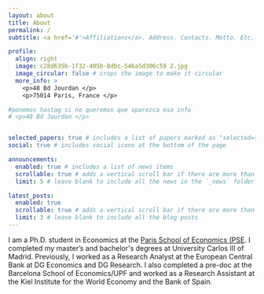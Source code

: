 ```yaml
---
layout: about
title: About
permalink: /
subtitle: <a href='#'>Affiliations</a>. Address. Contacts. Motto. Etc.

profile:
  align: right
  image: c28d635b-1f32-405b-8dbc-546a5d306c59 2.jpg
  image_circular: false # crops the image to make it circular
  more_info: >
    <p>48 Bd Jourdan </p>
    <p>75014 Paris, France </p>

#ponemos hastag si no queremos que aparezca esa info
# <p>48 Bd Jourdan </p>


selected_papers: true # includes a list of papers marked as "selected={true}"
social: true # includes social icons at the bottom of the page

announcements:
  enabled: true # includes a list of news items
  scrollable: true # adds a vertical scroll bar if there are more than 3 news items
  limit: 5 # leave blank to include all the news in the `_news` folder

latest_posts:
  enabled: true
  scrollable: true # adds a vertical scroll bar if there are more than 3 new posts items
  limit: 3 # leave blank to include all the blog posts
---
```




I am a Ph.D. student in Economics at the [Paris School of Economics (PSE](https://www.parisschoolofeconomics.eu/personnes/andrea-pop-catalisan/). I completed my master’s and bachelor's degrees at University Carlos III of Madrid. Previously, I worked as a Research Analyst at the European Central Bank at DG Economics and DG Research. I also completed a pre-doc at the Barcelona School of Economics/UPF and worked as a Research Assistant at the Kiel Institute for the World Economy and the Bank of Spain.



